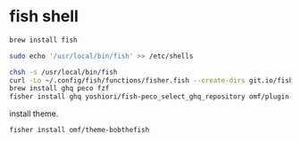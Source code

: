 # fish shell

```sh
brew install fish
```

```sh
sudo echo '/usr/local/bin/fish' >> /etc/shells
```

```sh
chsh -s /usr/local/bin/fish
curl -Lo ~/.config/fish/functions/fisher.fish --create-dirs git.io/fisher
brew install ghq peco fzf
fisher install ghq yoshiori/fish-peco_select_ghq_repository omf/plugin-balias edc/bass oh-my-fish/plugin-peco 0rax/fish-bd
```

install theme.

```sh
fisher install omf/theme-bobthefish
```

